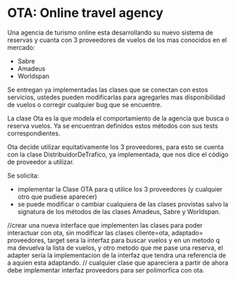 # OTA: Online travel agency

Una agencia de turismo online esta desarrollando su nuevo sistema de reservas y cuanta con 3 proveedores de vuelos de los mas conocidos en el mercado:

* Sabre
* Amadeus
* Worldspan

Se entregan  ya implementadas las clases que se conectan con estos servicios, ustedes pueden modificarlas para agregarles mas disponibilidad de vuelos o corregir cualquier bug que se encuentre.

La clase Ota es la que modela el comportamiento de la agencia que busca o reserva vuelos. Ya se encuentran definidos estos métodos con sus tests correspondientes.

Ota decide utilizar equitativamente los 3 proveedores, para esto se cuenta con la clase DistribuidorDeTrafico, ya implementada, que nos dice el código de proveedor a utilizar.

Se solicita:

* implementar la Clase OTA para q utilice los 3 proveedores (y cualquier otro que pudiese aparecer)
* se puede modificar o cambiar cualquiera de las clases provistas salvo la signatura de los métodos de las clases Amadeus, Sabre y Worldspan.



//crear una nueva interface que implementen las clases para poder interactuar con ota, sin modificar las clases
cliente=ota, adaptado= proveedores, target sera la interfaz para buscar vuelos y en un metodo q ma devuelva la lista de vuelos,
 y otro metodo que me pase una reserva, el adapter seria la implementacion de la interfaz que tendra una referencia de a aquien esta adaptando.
 // cualquier clase que apareciera a partir de ahora debe implementar interfaz proveedors para ser polimorfica con ota.
